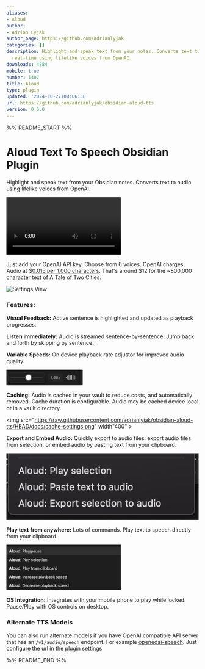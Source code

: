 ```yaml
---
aliases:
- Aloud
author:
- Adrian Lyjak
author_page: https://github.com/adrianlyjak
categories: []
description: Highlight and speak text from your notes. Converts text to speech in
  real-time using lifelike voices from OpenAI.
downloads: 4884
mobile: true
number: 1407
title: Aloud
type: plugin
updated: '2024-10-27T08:06:56'
url: https://github.com/adrianlyjak/obsidian-aloud-tts
version: 0.6.0
---
```


%% README_START %%

# Aloud Text To Speech Obsidian Plugin

Highlight and speak text from your Obsidian notes. Converts text to audio using lifelike voices from OpenAI.

<video src="https://github.com/adrianlyjak/obsidian-aloud-tts/assets/2024018/6e673350-0cf2-4820-bca1-3f36cd3a24f6" ></video>

Just add your OpenAI API key. Choose from 6 voices. OpenAI charges Audio at [$0.015 per 1,000 characters](https://openai.com/pricing). That's around $12 for the ~800,000 character text of A Tale of Two Cities.

<img alt="Settings View" src="./docs/settings-example.png" width="400p" ></img>

### Features:

**Visual Feedback:** Active sentence is highlighted and updated as playback progresses.

**Listen immediately:** Audio is streamed sentence-by-sentence. Jump back and forth by skipping by sentence.

**Variable Speeds:** On device playback rate adjustor for improved audio quality.

<img src="https://raw.githubusercontent.com/adrianlyjak/obsidian-aloud-tts/HEAD/docs/variable-speeds.png" width="200" ></img>

**Caching:** Audio is cached in your vault to reduce costs, and automatically removed. Cache duration is configurable. Audio may be cached device local or in a vault directory.

<img src="https://raw.githubusercontent.com/adrianlyjak/obsidian-aloud-tts/HEAD/docs/cache-settings.png" width"400" ></img>

**Export and Embed Audio:** Quickly export to audio files: export audio files from selection, or embed audio by pasting text from your clipboard.

<img src="https://raw.githubusercontent.com/adrianlyjak/obsidian-aloud-tts/HEAD/docs/right-click-menu.png" max="300" ></img>

**Play text from anywhere:** Lots of commands. Play text to speech directly from your clipboard.

<img src="https://raw.githubusercontent.com/adrianlyjak/obsidian-aloud-tts/HEAD/docs/commands.png" width="300" ></img>

**OS Integration:** Integrates with your mobile phone to play while locked. Pause/Play with OS controls on desktop.

### Alternate TTS Models

You can also run alternate models if you have OpenAI compatible API server that has an `/v1/audio/speech` endpoint. For example [openedai-speech](https://github.com/matatonic/openedai-speech). Just configure the url in the plugin settings


%% README_END %%